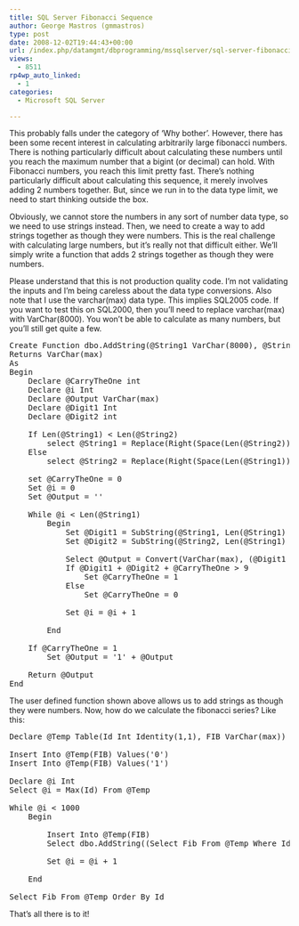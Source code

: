 ```yaml
---
title: SQL Server Fibonacci Sequence
author: George Mastros (gmmastros)
type: post
date: 2008-12-02T19:44:43+00:00
url: /index.php/datamgmt/dbprogramming/mssqlserver/sql-server-fibonacci-sequence/
views:
  - 8511
rp4wp_auto_linked:
  - 1
categories:
  - Microsoft SQL Server

---
```

This probably falls under the category of &#8216;Why bother&#8217;. However, there has been some recent interest in calculating arbitrarily large fibonacci numbers. There is nothing particularly difficult about calculating these numbers until you reach the maximum number that a bigint (or decimal) can hold. With Fibonacci numbers, you reach this limit pretty fast. There&#8217;s nothing particularly difficult about calculating this sequence, it merely involves adding 2 numbers together. But, since we run in to the data type limit, we need to start thinking outside the box. 

Obviously, we cannot store the numbers in any sort of number data type, so we need to use strings instead. Then, we need to create a way to add strings together as though they were numbers. This is the real challenge with calculating large numbers, but it&#8217;s really not that difficult either. We&#8217;ll simply write a function that adds 2 strings together as though they were numbers.

Please understand that this is not production quality code. I&#8217;m not validating the inputs and I&#8217;m being careless about the data type conversions. Also note that I use the varchar(max) data type. This implies SQL2005 code. If you want to test this on SQL2000, then you&#8217;ll need to replace varchar(max) with VarChar(8000). You won&#8217;t be able to calculate as many numbers, but you&#8217;ll still get quite a few.

<pre>Create Function dbo.AddString(@String1 VarChar(8000), @String2 VarChar(8000))
Returns VarChar(max)
As
Begin
	Declare @CarryTheOne int
	Declare @i Int
	Declare @Output VarChar(max)
	Declare @Digit1 Int
	Declare @Digit2 int

    If Len(@String1) &lt; Len(@String2) 
        select @String1 = Replace(Right(Space(Len(@String2)) + @String1, Len(@String2)), ' ', '0')
    Else
        select @String2 = Replace(Right(Space(Len(@String1)) + @String2, Len(@String1)), ' ', '0')

    set @CarryTheOne = 0
	Set @i = 0
	Set @Output = ''

	While @i &lt; Len(@String1)
		Begin
			Set @Digit1 = SubString(@String1, Len(@String1) - @i, 1)
			Set @Digit2 = SubString(@String2, Len(@String1) - @i, 1)
	       
			Select @Output = Convert(VarChar(max), (@Digit1 + @Digit2 + @CarryTheOne) % 10) + @Output
			If @Digit1 + @Digit2 + @CarryTheOne &gt; 9
				Set @CarryTheOne = 1
			Else
				Set @CarryTheOne = 0
		
			Set @i = @i + 1
	
		End
   
    If @CarryTheOne = 1 
        Set @Output = '1' + @Output
    
    Return @Output
End</pre>

The user defined function shown above allows us to add strings as though they were numbers. Now, how do we calculate the fibonacci series? Like this:

<pre>Declare @Temp Table(Id Int Identity(1,1), FIB VarChar(max))

Insert Into @Temp(FIB) Values('0')
Insert Into @Temp(FIB) Values('1')

Declare @i Int
Select @i = Max(Id) From @Temp

While @i &lt; 1000
	Begin
	
		Insert Into @Temp(FIB)
		Select dbo.AddString((Select Fib From @Temp Where Id = @i), (Select Fib From @Temp Where Id = @i-1))

		Set @i = @i + 1

	End

Select Fib From @Temp Order By Id</pre>

That&#8217;s all there is to it!